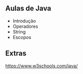 ## Aulas de Java
- Introdução
- Operadores
- String
- Escopos

## Extras
https://www.w3schools.com/java/ 
